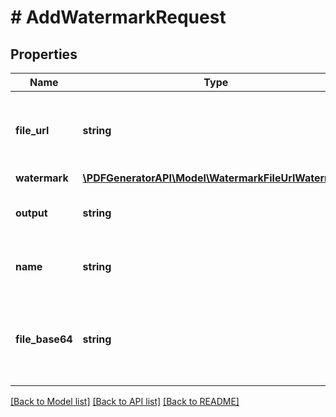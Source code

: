 # # AddWatermarkRequest

## Properties

Name | Type | Description | Notes
------------ | ------------- | ------------- | -------------
**file_url** | **string** | PDF file from remote URL to add the watermark to |
**watermark** | [**\PDFGeneratorAPI\Model\WatermarkFileUrlWatermark**](WatermarkFileUrlWatermark.md) |  |
**output** | **string** | Returned document output | [optional] [default to 'base64']
**name** | **string** | File name of the returned document | [optional]
**file_base64** | **string** | PDF file from base64 string to add the watermark to |

[[Back to Model list]](../../README.md#models) [[Back to API list]](../../README.md#endpoints) [[Back to README]](../../README.md)
